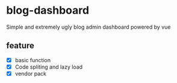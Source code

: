 # blog-dashboard
Simple and extremely ugly blog admin dashboard powered by vue 
## feature
- [x] basic function
- [x] Code spliting and lazy load
- [x] vendor pack
